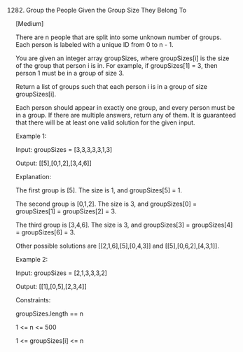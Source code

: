 1282. Group the People Given the Group Size They Belong To

[Medium]

There are n people that are split into some unknown number of groups. Each person is labeled with a unique ID from 0 to n - 1.

You are given an integer array groupSizes, where groupSizes[i] is the size of the group that person i is in. For example, if groupSizes[1] = 3, then person 1 must be in a group of size 3.

Return a list of groups such that each person i is in a group of size groupSizes[i].

Each person should appear in exactly one group, and every person must be in a group. If there are multiple answers, return any of them. It is guaranteed that there will be at least one valid solution for the given input.

Example 1:

Input: groupSizes = [3,3,3,3,3,1,3]

Output: [[5],[0,1,2],[3,4,6]]

Explanation: 

The first group is [5]. The size is 1, and groupSizes[5] = 1.

The second group is [0,1,2]. The size is 3, and groupSizes[0] = groupSizes[1] = groupSizes[2] = 3.

The third group is [3,4,6]. The size is 3, and groupSizes[3] = groupSizes[4] = groupSizes[6] = 3.

Other possible solutions are [[2,1,6],[5],[0,4,3]] and [[5],[0,6,2],[4,3,1]].

Example 2:

Input: groupSizes = [2,1,3,3,3,2]

Output: [[1],[0,5],[2,3,4]]


Constraints:

groupSizes.length == n

1 <= n <= 500

1 <= groupSizes[i] <= n